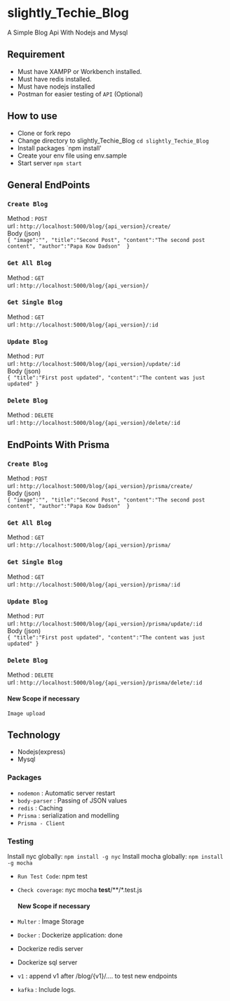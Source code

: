 # slightly_Techie_Blog
A Simple Blog Api With Nodejs and Mysql

## Requirement
- Must have XAMPP or Workbench installed.
- Must have redis installed.
- Must have nodejs installed
- Postman for easier testing of `API` (Optional)
  
## How to use
- Clone or fork repo
- Change directory to slightly_Techie_Blog `cd slightly_Techie_Blog`
- Install packages `npm install'
- Create your env file using env.sample
- Start server `npm start` 

## General EndPoints
### `Create Blog` 
Method : `POST` <br>
url : `http://localhost:5000/blog/{api_version}/create/` <br>
Body (json) <br>
`{
    "image":"",
    "title":"Second Post",
    "content":"The second post content",
    "author":"Papa Kow Dadson" 
}` <br>

### `Get All Blog`
Method : `GET` <br>
url : `http://localhost:5000/blog/{api_version}/` <br>

### `Get Single Blog`
Method : `GET` <br>
url : `http://localhost:5000/blog/{api_version}/:id` <br>

### `Update Blog` 
Method : `PUT` <br>
url : `http://localhost:5000/blog/{api_version}/update/:id` <br>
Body (json) <br>
`{
    "title":"First post updated",
    "content":"The content was just updated"
}` <br>


### `Delete Blog` 
Method : `DELETE` <br>
url : `http://localhost:5000/blog/{api_version}/delete/:id` <br>


## EndPoints With Prisma
### `Create Blog` 
Method : `POST` <br>
url : `http://localhost:5000/blog/{api_version}/prisma/create/` <br>
Body (json) <br>
`{
    "image":"",
    "title":"Second Post",
    "content":"The second post content",
    "author":"Papa Kow Dadson" 
}` <br>

### `Get All Blog`
Method : `GET` <br>
url : `http://localhost:5000/blog/{api_version}/prisma/` <br>

### `Get Single Blog`
Method : `GET` <br>
url : `http://localhost:5000/blog/{api_version}/prisma/:id` <br>

### `Update Blog` 
Method : `PUT` <br>
url : `http://localhost:5000/blog/{api_version}/prisma/update/:id` <br>
Body (json) <br>
`{
    "title":"First post updated",
    "content":"The content was just updated"
}` <br>


### `Delete Blog` 
Method : `DELETE` <br>
url : `http://localhost:5000/blog/{api_version}/prisma/delete/:id` <br>

#### New Scope if necessary
`Image upload` <br>

## Technology
- Nodejs(express)
- Mysql

### Packages
- `nodemon` : Automatic server restart
- `body-parser` : Passing of JSON values
- `redis` : Caching
- `Prisma` : serialization and modelling
- `Prisma - Client`

### Testing
Install nyc globally: `npm install -g nyc`
Install mocha globally: `npm install -g mocha`
- `Run Test Code`: npm test
- `Check coverage`: nyc mocha __test__/**/*.test.js
  
  #### New Scope if necessary
- `Multer` : Image Storage
- `Docker`  : Dockerize application: done
- Dockerize redis server
- Dockerize sql server
- `v1` : append v1 after /blog/{v1}/.... to test new endpoints
- `kafka` : Include logs.
